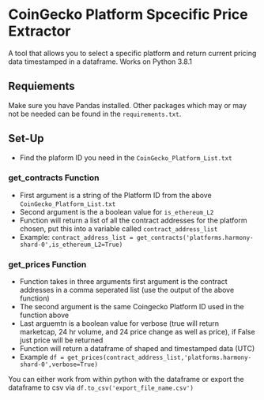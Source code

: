 # CoinGecko Platform Spcecific Price Extractor
A tool that allows you to select a specific platform and return current pricing data timestamped in a dataframe. Works on Python 3.8.1

## Requiements
Make sure you have Pandas installed. Other packages which may or may not be needed can be found in the `requirements.txt`. 

## Set-Up
- Find the plaform ID you need in the `CoinGecko_Platform_List.txt`
### get_contracts Function
 - First argument is a string of the Platform ID from the above `CoinGecko_Platform_List.txt`
 - Second argument is the a boolean value for `is_ethereum_L2`
 - Function will return a list of all the contract addresses for the platform chosen, put this into a variable called `contract_address_list`
 - Example: `contract_address_list = get_contracts('platforms.harmony-shard-0',is_ethereum_L2=True)`

### get_prices Function
- Function takes in three arguments first argument is the contract addresses in a comma seperated list (use the output of the above function)
- The second argument is the same Coingecko Platform ID used in the function above
- Last arguemtn is a boolean value for verbose (true will return marketcap, 24 hr volume, and 24 price change as well as price), if False just price will be returned
- Function will return a dataframe of shaped and timestamped data (UTC)
- Example `df = get_prices(contract_address_list,'platforms.harmony-shard-0',verbose=True)`


You can either work from within python with the dataframe or export the dataframe to csv via `df.to_csv('export_file_name.csv')`
